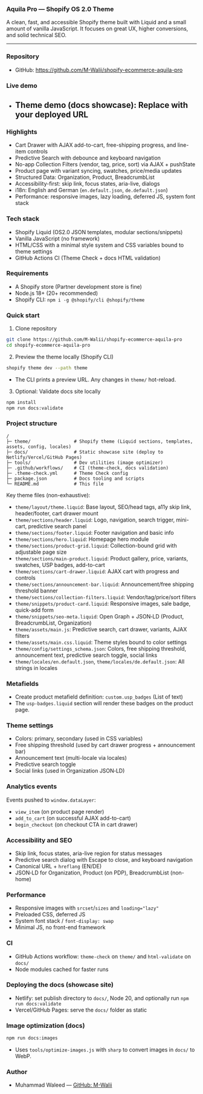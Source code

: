 ### Aquila Pro — Shopify OS 2.0 Theme
A clean, fast, and accessible Shopify theme built with Liquid and a small amount of vanilla JavaScript. It focuses on great UX, higher conversions, and solid technical SEO.

---

### Repository
- GitHub: https://github.com/M-Walii/shopify-ecommerce-aquila-pro

### Live demo
- Theme demo (docs showcase): Replace with your deployed URL
  -

### Highlights
- Cart Drawer with AJAX add-to-cart, free-shipping progress, and line-item controls
- Predictive Search with debounce and keyboard navigation
- No-app Collection Filters (vendor, tag, price, sort) via AJAX + pushState
- Product page with variant syncing, swatches, price/media updates
- Structured Data: Organization, Product, BreadcrumbList
- Accessibility-first: skip link, focus states, aria-live, dialogs
- i18n: English and German (`en.default.json`, `de.default.json`)
- Performance: responsive images, lazy loading, deferred JS, system font stack

### Tech stack
- Shopify Liquid (OS2.0 JSON templates, modular sections/snippets)
- Vanilla JavaScript (no framework)
- HTML/CSS with a minimal style system and CSS variables bound to theme settings
- GitHub Actions CI (Theme Check + docs HTML validation)

### Requirements
- A Shopify store (Partner development store is fine)
- Node.js 18+ (20+ recommended)
- Shopify CLI: `npm i -g @shopify/cli @shopify/theme`

### Quick start
1) Clone repository
```bash
git clone https://github.com/M-Walii/shopify-ecommerce-aquila-pro
cd shopify-ecommerce-aquila-pro
```

2) Preview the theme locally (Shopify CLI)
```bash
shopify theme dev --path theme
```
- The CLI prints a preview URL. Any changes in `theme/` hot-reload.

3) Optional: Validate docs site locally
```bash
npm install
npm run docs:validate
```

### Project structure
```text
/
├─ theme/                # Shopify theme (Liquid sections, templates, assets, config, locales)
├─ docs/                 # Static showcase site (deploy to Netlify/Vercel/GitHub Pages)
├─ tools/                # Dev utilities (image optimizer)
├─ .github/workflows/    # CI (theme-check, docs validation)
├─ .theme-check.yml      # Theme Check config
├─ package.json          # Docs tooling and scripts
└─ README.md             # This file
```

Key theme files (non-exhaustive):
- `theme/layout/theme.liquid`: Base layout, SEO/head tags, a11y skip link, header/footer, cart drawer mount
- `theme/sections/header.liquid`: Logo, navigation, search trigger, mini-cart, predictive search panel
- `theme/sections/footer.liquid`: Footer navigation and basic info
- `theme/sections/hero.liquid`: Homepage hero module
- `theme/sections/product-grid.liquid`: Collection-bound grid with adjustable page size
- `theme/sections/main-product.liquid`: Product gallery, price, variants, swatches, USP badges, add-to-cart
- `theme/sections/cart-drawer.liquid`: AJAX cart with progress and controls
- `theme/sections/announcement-bar.liquid`: Announcement/free shipping threshold banner
- `theme/sections/collection-filters.liquid`: Vendor/tag/price/sort filters
- `theme/snippets/product-card.liquid`: Responsive images, sale badge, quick-add form
- `theme/snippets/seo-meta.liquid`: Open Graph + JSON‑LD (Product, BreadcrumbList, Organization)
- `theme/assets/main.js`: Predictive search, cart drawer, variants, AJAX filters
- `theme/assets/main.css.liquid`: Theme styles bound to color settings
- `theme/config/settings_schema.json`: Colors, free shipping threshold, announcement text, predictive search toggle, social links
- `theme/locales/en.default.json`, `theme/locales/de.default.json`: All strings in locales

### Metafields
- Create product metafield definition: `custom.usp_badges` (List of text)
- The `usp-badges.liquid` section will render these badges on the product page.

### Theme settings
- Colors: primary, secondary (used in CSS variables)
- Free shipping threshold (used by cart drawer progress + announcement bar)
- Announcement text (multi-locale via locales)
- Predictive search toggle
- Social links (used in Organization JSON‑LD)

### Analytics events
Events pushed to `window.dataLayer`:
- `view_item` (on product page render)
- `add_to_cart` (on successful AJAX add-to-cart)
- `begin_checkout` (on checkout CTA in cart drawer)

### Accessibility and SEO
- Skip link, focus states, aria-live region for status messages
- Predictive search dialog with Escape to close, and keyboard navigation
- Canonical URL + `hreflang` (EN/DE)
- JSON‑LD for Organization, Product (on PDP), BreadcrumbList (non-home)

### Performance
- Responsive images with `srcset`/`sizes` and `loading="lazy"`
- Preloaded CSS, deferred JS
- System font stack / `font-display: swap`
- Minimal JS, no front-end framework

### CI
- GitHub Actions workflow: `theme-check` on `theme/` and `html-validate` on `docs/`
- Node modules cached for faster runs

### Deploying the docs (showcase site)
- Netlify: set publish directory to `docs/`, Node 20, and optionally run `npm run docs:validate`
- Vercel/GitHub Pages: serve the `docs/` folder as static

### Image optimization (docs)
```bash
npm run docs:images
```
- Uses `tools/optimize-images.js` with `sharp` to convert images in `docs/` to WebP.

### Author
- Muhammad Waleed — [GitHub: M-Walii](https://github.com/M-Walii)
